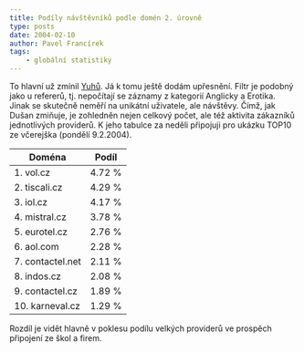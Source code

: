 ```yaml
---
title: Podíly návštěvníků podle domén 2. úrovně
type: posts
date: 2004-02-10
author: Pavel Francírek
tags:
    - globální statistiky
---
```

To hlavní už zmínil [Yuhů](http://www.jakpsatweb.cz/weblog/archiv/2004-02.html#092322). Já k tomu ještě dodám upřesnění. Filtr je podobný jako u refererů, tj. nepočítají se záznamy z kategorií Anglicky a Erotika.
Jinak se skutečně neměří na unikátní uživatele, ale návštěvy. Čímž, jak Dušan zmiňuje, je zohledněn nejen celkový počet, ale též aktivita zákazníků jednotlivých providerů.
K jeho tabulce za neděli připojuji pro ukázku TOP10 ze včerejška (pondělí 9.2.2004).

| Doména	| Podíl |
|----------|-----|
|  1. vol.cz	|4.72 %|
|  2. tiscali.cz	|4.29 %|
|  3. iol.cz	|4.17 %|
|  4. mistral.cz	|3.78 %|
|  5. eurotel.cz	|2.76 %|
|  6. aol.com	|2.28 %|
|  7. contactel.net	|2.11 %|
|  8. indos.cz	|2.08 %|
|  9. contactel.cz	|1.89 %|
| 10. karneval.cz	|1.29 %|

Rozdíl je vidět hlavně v poklesu podílu velkých providerů ve prospěch připojení ze škol a firem.